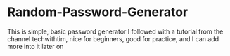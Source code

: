 # Random-Password-Generator
This is simple, basic password generator I followed with a tutorial from the channel techwithtim, nice for beginners, good for practice, and I can add more into it later on
